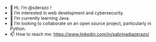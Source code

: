 - 👋 Hi, I’m @sderazo !
- 👀 I’m interested in web development and cybersecurity.
- 🌱 I’m currently learning Java.
- 💞️ I’m looking to collaborate on an open source project, particularly in Python.
- 📫 How to reach me: https://www.linkedin.com/in/sabrinadiazerazo/
<!---
sderazo/sderazo is a ✨ special ✨ repository because its `README.md` (this file) appears on your GitHub profile.
You can click the Preview link to take a look at your changes.
--->
